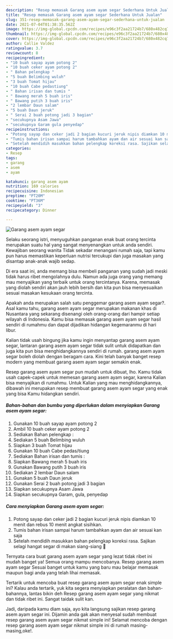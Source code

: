 ```yaml
---
description: "Resep memasak Garang asem ayam segar Sederhana Untuk Jualan"
title: "Resep memasak Garang asem ayam segar Sederhana Untuk Jualan"
slug: 351-resep-memasak-garang-asem-ayam-segar-sederhana-untuk-jualan
date: 2021-07-04T01:38:35.562Z
image: https://img-global.cpcdn.com/recipes/e96c3f2aa21724b7/680x482cq70/garang-asem-ayam-segar-foto-resep-utama.jpg
thumbnail: https://img-global.cpcdn.com/recipes/e96c3f2aa21724b7/680x482cq70/garang-asem-ayam-segar-foto-resep-utama.jpg
cover: https://img-global.cpcdn.com/recipes/e96c3f2aa21724b7/680x482cq70/garang-asem-ayam-segar-foto-resep-utama.jpg
author: Callie Valdez
ratingvalue: 3.7
reviewcount: 8
recipeingredient:
- "10 buah sayap ayam potong 2"
- "10 buah ceker ayam potong 2"
- " Bahan pelengkap "
- "5 buah Belimbing wuluh"
- "3 buah Tomat hijau"
- "10 buah Cabe pedastiung"
- " Bahan irisan dan tumis "
- " Bawang merah 5 buah iris"
- " Bawang putih 3 buah iris"
- "2 lembar Daun salam"
- "5 buah Daun jeruk"
- " Serai 2 buah potong jadi 3 bagian"
- "secukupnya Asam Jawa"
- "secukupnya Garam gula penyedap"
recipeinstructions:
- "Potong sayap dan ceker jadi 2 bagian kucuri jeruk nipis diamkan 10 menit dan rebus 10 menit angkat sisihkan."
- "Tumis bahan irisan sampai harum tambahkan ayam dan air sesuai kan saja"
- "Setelah mendidih masukkan bahan pelengkap koreksi rasa. Sajikan selagi hangat segar di makan siang-siang 🤗"
categories:
- Resep
tags:
- garang
- asem
- ayam

katakunci: garang asem ayam 
nutrition: 169 calories
recipecuisine: Indonesian
preptime: "PT20M"
cooktime: "PT36M"
recipeyield: "3"
recipecategory: Dinner

---
```



![Garang asem ayam segar](https://img-global.cpcdn.com/recipes/e96c3f2aa21724b7/680x482cq70/garang-asem-ayam-segar-foto-resep-utama.jpg)

Selaku seorang istri, menyuguhkan panganan enak buat orang tercinta merupakan suatu hal yang sangat menyenangkan untuk anda sendiri. Kewajiban seorang  wanita Tidak sekadar menangani rumah saja, tapi kamu pun harus memastikan keperluan nutrisi tercukupi dan juga masakan yang disantap anak-anak wajib sedap.

Di era  saat ini, anda memang bisa membeli panganan yang sudah jadi meski tidak harus ribet mengolahnya dulu. Namun ada juga orang yang memang mau menyajikan yang terbaik untuk orang tercintanya. Karena, memasak yang diolah sendiri akan jauh lebih bersih dan kita pun bisa menyesuaikan sesuai masakan kesukaan orang tercinta. 



Apakah anda merupakan salah satu penggemar garang asem ayam segar?. Asal kamu tahu, garang asem ayam segar merupakan makanan khas di Nusantara yang sekarang disenangi oleh orang-orang dari hampir setiap wilayah di Indonesia. Kamu bisa memasak garang asem ayam segar hasil sendiri di rumahmu dan dapat dijadikan hidangan kegemaranmu di hari libur.

Kalian tidak usah bingung jika kamu ingin menyantap garang asem ayam segar, lantaran garang asem ayam segar tidak sulit untuk didapatkan dan juga kita pun bisa menghidangkannya sendiri di rumah. garang asem ayam segar boleh diolah dengan beragam cara. Kini telah banyak banget resep modern yang membuat garang asem ayam segar semakin enak.

Resep garang asem ayam segar pun mudah untuk dibuat, lho. Kamu tidak usah capek-capek untuk memesan garang asem ayam segar, karena Kalian bisa menyajikan di rumahmu. Untuk Kalian yang mau menghidangkannya, dibawah ini merupakan resep membuat garang asem ayam segar yang enak yang bisa Kamu hidangkan sendiri.

<!--inarticleads1-->

##### Bahan-bahan dan bumbu yang diperlukan dalam menyiapkan Garang asem ayam segar:

1. Gunakan 10 buah sayap ayam potong 2
1. Ambil 10 buah ceker ayam potong 2
1. Sediakan  Bahan pelengkap :
1. Sediakan 5 buah Belimbing wuluh
1. Siapkan 3 buah Tomat hijau
1. Gunakan 10 buah Cabe pedas/tiung
1. Sediakan  Bahan irisan dan tumis :
1. Siapkan  Bawang merah 5 buah iris
1. Gunakan  Bawang putih 3 buah iris
1. Sediakan 2 lembar Daun salam
1. Gunakan 5 buah Daun jeruk
1. Gunakan  Serai 2 buah potong jadi 3 bagian
1. Siapkan secukupnya Asam Jawa
1. Siapkan secukupnya Garam, gula, penyedap




<!--inarticleads2-->

##### Cara menyiapkan Garang asem ayam segar:

1. Potong sayap dan ceker jadi 2 bagian kucuri jeruk nipis diamkan 10 menit dan rebus 10 menit angkat sisihkan.
1. Tumis bahan irisan sampai harum tambahkan ayam dan air sesuai kan saja
1. Setelah mendidih masukkan bahan pelengkap koreksi rasa. Sajikan selagi hangat segar di makan siang-siang 🤗




Ternyata cara buat garang asem ayam segar yang lezat tidak ribet ini mudah banget ya! Semua orang mampu mencobanya. Resep garang asem ayam segar Sesuai banget untuk kamu yang baru mau belajar memasak maupun bagi anda yang telah lihai memasak.

Tertarik untuk mencoba buat resep garang asem ayam segar enak simple ini? Kalau anda tertarik, yuk kita segera menyiapkan peralatan dan bahan-bahannya, lantas bikin deh Resep garang asem ayam segar yang nikmat dan tidak ribet ini. Sangat taidak sulit kan. 

Jadi, daripada kamu diam saja, ayo kita langsung sajikan resep garang asem ayam segar ini. Dijamin anda gak akan menyesal sudah membuat resep garang asem ayam segar nikmat simple ini! Selamat mencoba dengan resep garang asem ayam segar nikmat simple ini di rumah masing-masing,oke!.

